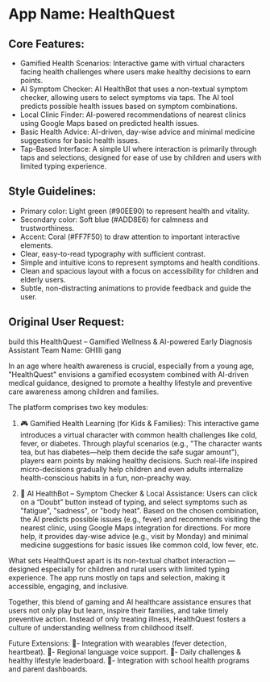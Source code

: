 # **App Name**: HealthQuest

## Core Features:

- Gamified Health Scenarios: Interactive game with virtual characters facing health challenges where users make healthy decisions to earn points.
- AI Symptom Checker: AI HealthBot that uses a non-textual symptom checker, allowing users to select symptoms via taps. The AI tool predicts possible health issues based on symptom combinations.
- Local Clinic Finder: AI-powered recommendations of nearest clinics using Google Maps based on predicted health issues.
- Basic Health Advice: AI-driven, day-wise advice and minimal medicine suggestions for basic health issues.
- Tap-Based Interface: A simple UI where interaction is primarily through taps and selections, designed for ease of use by children and users with limited typing experience.

## Style Guidelines:

- Primary color: Light green (#90EE90) to represent health and vitality.
- Secondary color: Soft blue (#ADD8E6) for calmness and trustworthiness.
- Accent: Coral (#FF7F50) to draw attention to important interactive elements.
- Clear, easy-to-read typography with sufficient contrast.
- Simple and intuitive icons to represent symptoms and health conditions.
- Clean and spacious layout with a focus on accessibility for children and elderly users.
- Subtle, non-distracting animations to provide feedback and guide the user.

## Original User Request:
build this 
HealthQuest – Gamified Wellness & AI-powered Early Diagnosis Assistant
Team Name: GHIlli gang

In an age where health awareness is crucial, especially from a young age, "HealthQuest" envisions a gamified ecosystem combined with AI-driven medical guidance, designed to promote a healthy lifestyle and preventive care awareness among children and families.

The platform comprises two key modules:

1. 🎮 Gamified Health Learning (for Kids & Families):
This interactive game introduces a virtual character with common health challenges like cold, fever, or diabetes. Through playful scenarios (e.g., "The character wants tea, but has diabetes—help them decide the safe sugar amount"), players earn points by making healthy decisions. Such real-life inspired micro-decisions gradually help children and even adults internalize health-conscious habits in a fun, non-preachy way.

2. 🤖 AI HealthBot – Symptom Checker & Local Assistance:
Users can click on a “Doubt” button instead of typing, and select symptoms such as "fatigue", "sadness", or "body heat". Based on the chosen combination, the AI predicts possible issues (e.g., fever) and recommends visiting the nearest clinic, using Google Maps integration for directions. For more help, it provides day-wise advice (e.g., visit by Monday) and minimal medicine suggestions for basic issues like common cold, low fever, etc.

What sets HealthQuest apart is its non-textual chatbot interaction — designed especially for children and rural users with limited typing experience. The app runs mostly on taps and selection, making it accessible, engaging, and inclusive.

Together, this blend of gaming and AI healthcare assistance ensures that users not only play but learn, inspire their families, and take timely preventive action. Instead of only treating illness, HealthQuest fosters a culture of understanding wellness from childhood itself.

Future Extensions:
- Integration with wearables (fever detection, heartbeat).
- Regional language voice support.
- Daily challenges & healthy lifestyle leaderboard.
- Integration with school health programs and parent dashboards.
  
